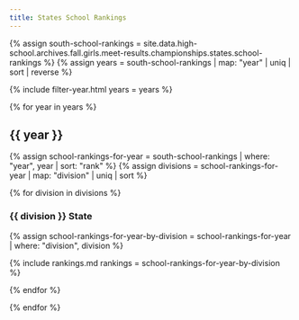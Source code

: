 ```yaml
---
title: States School Rankings
---
```


{% assign south-school-rankings = site.data.high-school.archives.fall.girls.meet-results.championships.states.school-rankings %}
{% assign years = south-school-rankings | map: "year" | uniq | sort | reverse %}

{% include filter-year.html
  years = years %}

{% for year in years %}

<div class="filter-section" data-option="year" data-section="{{ year }}" markdown="1">

## {{ year }}

{% assign school-rankings-for-year = south-school-rankings | where: "year", year | sort: "rank" %}
{% assign divisions = school-rankings-for-year | map: "division" | uniq | sort %}

{% for division in divisions %}

### {{ division }} State

{% assign school-rankings-for-year-by-division = school-rankings-for-year | where: "division", division %}

{% include rankings.md
    rankings = school-rankings-for-year-by-division %}

{% endfor %}

</div>

{% endfor %}
